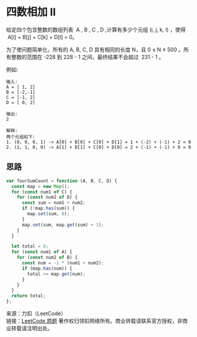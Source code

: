 # 四数相加 II

给定四个包含整数的数组列表  A , B , C , D ,计算有多少个元组 (i, j, k, l) ，使得  A[i] + B[j] + C[k] + D[l] = 0。

为了使问题简单化，所有的 A, B, C, D 具有相同的长度 N，且 0 ≤ N ≤ 500 。所有整数的范围在 -228 到 228 - 1 之间，最终结果不会超过  231 - 1 。

例如:

```text
输入:
A = [ 1, 2]
B = [-2,-1]
C = [-1, 2]
D = [ 0, 2]

输出:
2

解释:
两个元组如下:
1. (0, 0, 0, 1) -> A[0] + B[0] + C[0] + D[1] = 1 + (-2) + (-1) + 2 = 0
2. (1, 1, 0, 0) -> A[1] + B[1] + C[0] + D[0] = 2 + (-1) + (-1) + 0 = 0
```

## 思路

```js
var fourSumCount = function (A, B, C, D) {
  const map = new Map();
  for (const num1 of C) {
    for (const num2 of D) {
      const sum = num1 + num2;
      if (!map.has(sum)) {
        map.set(sum, 0);
      }
      map.set(sum, map.get(sum) + 1);
    }
  }

  let total = 0;
  for (const num1 of A) {
    for (const num2 of B) {
      const num = -1 * (num1 + num2);
      if (map.has(num)) {
        total += map.get(num);
      }
    }
  }
  return total;
};
```

来源：力扣（LeetCode）  
链接：[LeetCode 原题](https://leetcode-cn.com/problems/4sum-ii)
著作权归领扣网络所有。商业转载请联系官方授权，非商业转载请注明出处。
